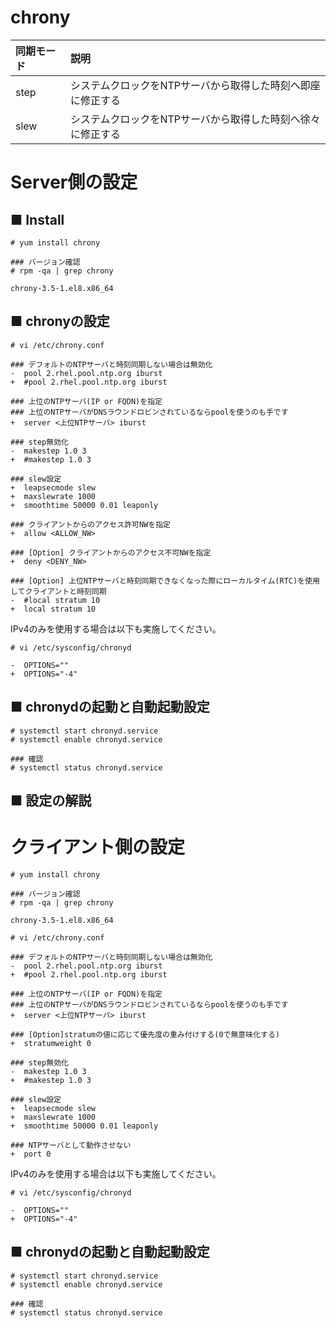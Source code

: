# chrony
|同期モード|説明|
|:---|:---|
|step|システムクロックをNTPサーバから取得した時刻へ即座に修正する|
|slew|システムクロックをNTPサーバから取得した時刻へ徐々に修正する|

# Server側の設定
## ■ Install
```
# yum install chrony
```
```
### バージョン確認
# rpm -qa | grep chrony
```
```
chrony-3.5-1.el8.x86_64
```
## ■ chronyの設定
```
# vi /etc/chrony.conf
```
```
### デフォルトのNTPサーバと時刻同期しない場合は無効化
-  pool 2.rhel.pool.ntp.org iburst
+  #pool 2.rhel.pool.ntp.org iburst

### 上位のNTPサーバ(IP or FQDN)を指定
### 上位のNTPサーバがDNSラウンドロビンされているならpoolを使うのも手です
+  server <上位NTPサーバ> iburst

### step無効化
-  makestep 1.0 3
+  #makestep 1.0 3

### slew設定
+  leapsecmode slew
+  maxslewrate 1000
+  smoothtime 50000 0.01 leaponly

### クライアントからのアクセス許可NWを指定
+  allow <ALLOW_NW>

### [Option] クライアントからのアクセス不可NWを指定
+  deny <DENY_NW>

### [Option] 上位NTPサーバと時刻同期できなくなった際にローカルタイム(RTC)を使用してクライアントと時刻同期
-  #local stratum 10
+  local stratum 10
```
IPv4のみを使用する場合は以下も実施してください。
```
# vi /etc/sysconfig/chronyd
```
```
-  OPTIONS=""
+  OPTIONS="-4"
```
## ■ chronydの起動と自動起動設定
```
# systemctl start chronyd.service
# systemctl enable chronyd.service
```
```
### 確認
# systemctl status chronyd.service
```
## ■ 設定の解説
# クライアント側の設定
```
# yum install chrony
```
```
### バージョン確認
# rpm -qa | grep chrony
```
```
chrony-3.5-1.el8.x86_64
```
```
# vi /etc/chrony.conf
```
```
### デフォルトのNTPサーバと時刻同期しない場合は無効化
-  pool 2.rhel.pool.ntp.org iburst
+  #pool 2.rhel.pool.ntp.org iburst

### 上位のNTPサーバ(IP or FQDN)を指定
### 上位のNTPサーバがDNSラウンドロビンされているならpoolを使うのも手です
+  server <上位NTPサーバ> iburst

### [Option]stratumの値に応じて優先度の重み付けする(0で無意味化する)
+  stratumweight 0

### step無効化
-  makestep 1.0 3
+  #makestep 1.0 3

### slew設定
+  leapsecmode slew
+  maxslewrate 1000
+  smoothtime 50000 0.01 leaponly

### NTPサーバとして動作させない
+  port 0
```
IPv4のみを使用する場合は以下も実施してください。
```
# vi /etc/sysconfig/chronyd
```
```
-  OPTIONS=""
+  OPTIONS="-4"
```
## ■ chronydの起動と自動起動設定
```
# systemctl start chronyd.service
# systemctl enable chronyd.service
```
```
### 確認
# systemctl status chronyd.service
```
